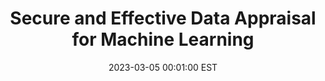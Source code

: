 ---
title:          "Secure and Effective Data Appraisal for Machine Learning"
date:           2023-03-05 00:01:00 EST
selected:       true
pub:            "Arxiv"
pub_date:       "2023"
# abstract: >-
#   Cover image is a photo by Thomas Renaud on Unsplash. The abstract of the publication is meant to be a TLDR (very brief summary with 1~2 sentences) of your paper.
cover:          /assets/images/covers/dataapprisal.png
authors:
- Xu Ouyang
- Felix Xiaozhu Lin
- Yangfeng Ji
links:
  Paper: https://arxiv.org/pdf/2310.02373.pdf
---